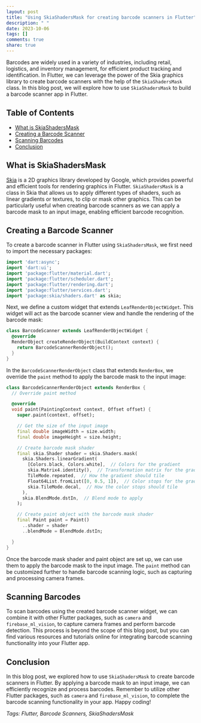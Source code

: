 ```yaml
---
layout: post
title: "Using SkiaShadersMask for creating barcode scanners in Flutter"
description: " "
date: 2023-10-06
tags: []
comments: true
share: true
---
```


Barcodes are widely used in a variety of industries, including retail, logistics, and inventory management, for efficient product tracking and identification. In Flutter, we can leverage the power of the Skia graphics library to create barcode scanners with the help of the `SkiaShadersMask` class. In this blog post, we will explore how to use `SkiaShadersMask` to build a barcode scanner app in Flutter.

## Table of Contents
- [What is SkiaShadersMask](#what-is-skiashadersmask)
- [Creating a Barcode Scanner](#creating-a-barcode-scanner)
- [Scanning Barcodes](#scanning-barcodes)
- [Conclusion](#conclusion)

## What is SkiaShadersMask

[Skia](https://skia.org/) is a 2D graphics library developed by Google, which provides powerful and efficient tools for rendering graphics in Flutter. `SkiaShadersMask` is a class in Skia that allows us to apply different types of shaders, such as linear gradients or textures, to clip or mask other graphics. This can be particularly useful when creating barcode scanners as we can apply a barcode mask to an input image, enabling efficient barcode recognition.

## Creating a Barcode Scanner

To create a barcode scanner in Flutter using `SkiaShadersMask`, we first need to import the necessary packages:

```dart
import 'dart:async';
import 'dart:ui';
import 'package:flutter/material.dart';
import 'package:flutter/scheduler.dart';
import 'package:flutter/rendering.dart';
import 'package:flutter/services.dart';
import 'package:skia/shaders.dart' as skia;
```

Next, we define a custom widget that extends `LeafRenderObjectWidget`. This widget will act as the barcode scanner view and handle the rendering of the barcode mask:

```dart
class BarcodeScanner extends LeafRenderObjectWidget {
  @override
  RenderObject createRenderObject(BuildContext context) {
    return BarcodeScannerRenderObject();
  }
}
```

In the `BarcodeScannerRenderObject` class that extends `RenderBox`, we override the `paint` method to apply the barcode mask to the input image:

```dart
class BarcodeScannerRenderObject extends RenderBox {
  // Override paint method

  @override
  void paint(PaintingContext context, Offset offset) {
    super.paint(context, offset);

    // Get the size of the input image
    final double imageWidth = size.width;
    final double imageHeight = size.height;

    // Create barcode mask shader
    final skia.Shader shader = skia.Shaders.mask(
      skia.Shaders.linearGradient(
        [Colors.black, Colors.white],  // Colors for the gradient
        skia.Matrix4.identity(),  // Transformation matrix for the gradient
        TileMode.repeated,  // How the gradient should tile
        Float64List.fromList([0, 0.5, 1]),  // Color stops for the gradient
        skia.TileMode.decal,  // How the color stops should tile
      ),
      skia.BlendMode.dstIn,  // Blend mode to apply
    );

    // Create paint object with the barcode mask shader
    final Paint paint = Paint()
      ..shader = shader
      ..blendMode = BlendMode.dstIn;

  }
}
```

Once the barcode mask shader and paint object are set up, we can use them to apply the barcode mask to the input image. The `paint` method can be customized further to handle barcode scanning logic, such as capturing and processing camera frames.

## Scanning Barcodes

To scan barcodes using the created barcode scanner widget, we can combine it with other Flutter packages, such as `camera` and `firebase_ml_vision`, to capture camera frames and perform barcode detection. This process is beyond the scope of this blog post, but you can find various resources and tutorials online for integrating barcode scanning functionality into your Flutter app.

## Conclusion

In this blog post, we explored how to use `SkiaShadersMask` to create barcode scanners in Flutter. By applying a barcode mask to an input image, we can efficiently recognize and process barcodes. Remember to utilize other Flutter packages, such as `camera` and `firebase_ml_vision`, to complete the barcode scanning functionality in your app. Happy coding!

*Tags: Flutter, Barcode Scanners, SkiaShadersMask*